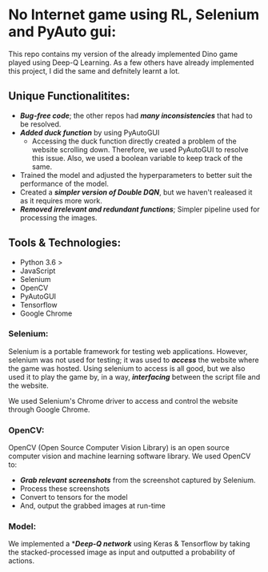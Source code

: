 # No Internet game using RL, Selenium and PyAuto gui:

This repo contains my version of the already implemented Dino game played using Deep-Q Learning.
As a few others have already implemented this project, I did the same and defnitely learnt a lot.

## Unique Functionalitites:

* ***Bug-free code***; the other repos had ***many inconsistencies*** that had to be resolved.
* ***Added duck function*** by using PyAutoGUI
  * Accessing the duck function directly created a problem of the website scrolling down. Therefore, we used PyAutoGUI to resolve this issue. Also, we used a boolean variable to keep track of the same. 
* Trained the model and adjusted the hyperparameters to better suit the performance of the model.
* Created a ***simpler version of Double DQN***, but we haven't realeased it as it requires more work.
* ***Removed irrelevant and redundant functions***; Simpler pipeline used for processing the images.

## Tools & Technologies:
* Python 3.6 >
* JavaScript 
* Selenium 
* OpenCV
* PyAutoGUI
* Tensorflow
* Google Chrome

### Selenium:
Selenium is a portable framework for testing web applications. However, selenium was not used for testing; it was used to ***access*** the website where the game was hosted. Using selenium to access is all good, but we also used it to play the game by, in a way, ***interfacing*** between the script file and the website.

We used Selenium's Chrome driver to access and control the website through Google Chrome. 

### OpenCV:
OpenCV (Open Source Computer Vision Library) is an open source computer vision and machine learning software library. 
We used OpenCV to:
* ***Grab relevant screenshots*** from the screenshot captured by Selenium.
* Process these screenshots
* Convert to tensors for the model
* And, output the grabbed images at run-time

### Model:
We implemented a ****Deep-Q network*** using Keras & Tensorflow by taking the stacked-processed image as input and outputted a probability of actions.


